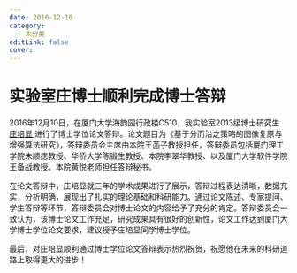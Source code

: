 ```yaml
---
date: 2016-12-10
category:
  - 未分类
editLink: false
cover: 
---
```



# 实验室庄博士顺利完成博士答辩

2016年12月10日，在厦门大学海韵园行政楼C510，我实验室2013级博士研究生 [ 庄培显
](http://smartdsp.xmu.edu.cn/teamindex/pxzhuang.html)
进行了博士学位论文答辩。论文题目为《基于分而治之策略的图像复原与增强算法研究》，答辩委员会主席由本院王菡子教授担任，答辩委员包括厦门理工学院朱顺痣教授、华侨大学陈锻生教授、本院李翠华教授、以及厦门大学软件学院王备战教授。本院黄悦老师担任答辩秘书。


<!-- more -->


在论文答辩中，庄培显就三年的学术成果进行了展示，答辩过程表达清晰，数据充实，分析明确，展现出了扎实的理论基础和科研能力。通过论文陈述、专家提问、学生答辩等环节，答辩委员会对博士论文的内容给予了充分的肯定。答辩委员会一致认为，该博士论文工作充足，研究成果具有很好的创新性，论文工作达到厦门大学博士学位论文要求，建议授予庄培显同学博士学位。



最后，对庄培显顺利通过博士学位论文答辩表示热烈祝贺，祝愿他在未来的科研道路上取得更大的进步！

